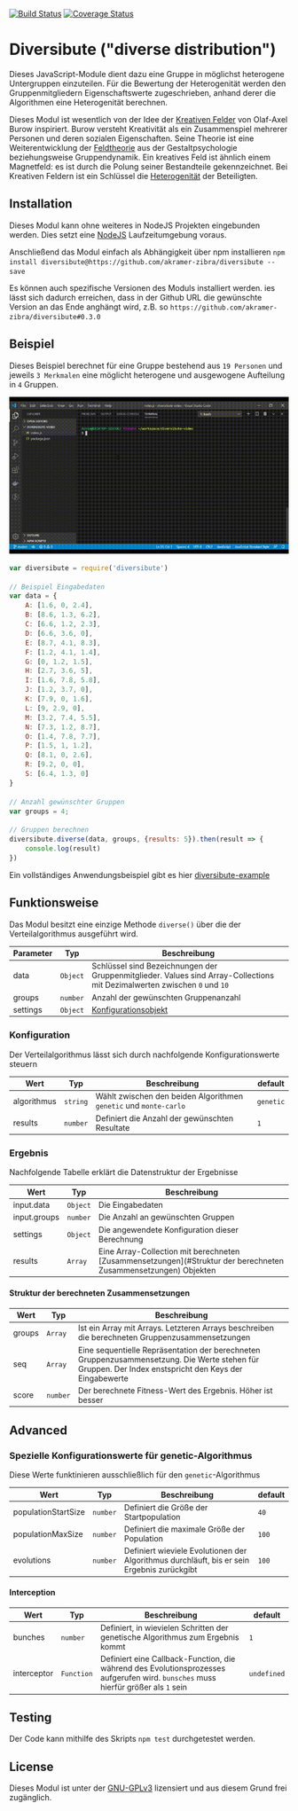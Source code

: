[![Build Status](https://api.travis-ci.com/akramer-zibra/diversibute.svg?branch=master)](https://travis-ci.com/github/akramer-zibra/diversibute) [![Coverage Status](https://coveralls.io/repos/github/akramer-zibra/diversibute/badge.svg?branch=48-coveralls-integration)](https://coveralls.io/github/akramer-zibra/diversibute?branch=48-coveralls-integration)

# Diversibute ("diverse distribution")
Dieses JavaScript-Module dient dazu eine Gruppe in möglichst heterogene Untergruppen einzuteilen. Für die Bewertung der Heterogenität werden den Gruppenmitgliedern Eigenschaftswerte zugeschrieben, anhand derer die Algorithmen eine Heterogenität berechnen.

Dieses Modul ist wesentlich von der Idee der [Kreativen Felder](http://olaf-axel-burow.de/index.php/forschung/kreative-felder) von Olaf-Axel Burow inspiriert. Burow versteht Kreativität als ein Zusammenspiel mehrerer Personen und deren sozialen Eigenschaften. Seine Theorie ist eine Weiterentwicklung der [Feldtheorie](https://de.wikipedia.org/wiki/Feldtheorie_(Psychologie)) aus der Gestaltpsychologie beziehungsweise Gruppendynamik. Ein kreatives Feld ist ähnlich einem Magnetfeld: es ist durch die Polung seiner Bestandteile gekennzeichnet. Bei Kreativen Feldern ist ein Schlüssel die [Heterogenität](https://de.wikipedia.org/wiki/Heterogenit%C3%A4t_%28P%C3%A4dagogik%29) der Beteiligten.

## Installation 
Dieses Modul kann ohne weiteres in NodeJS Projekten eingebunden werden. Dies setzt eine [NodeJS](https://nodejs.org/en/download/) Laufzeitumgebung voraus.  

Anschließend das Modul einfach als Abhängigkeit über npm installieren `npm install diversibute@https://github.com/akramer-zibra/diversibute --save`

Es können auch spezifische Versionen des Moduls installiert werden. ies lässt sich dadurch erreichen, dass in der Github URL die gewünschte Version an das Ende anghängt wird, z.B. so `https://github.com/akramer-zibra/diversibute#0.3.0`

## Beispiel
Dieses Beispiel berechnet für eine Gruppe bestehend aus `19 Personen` und jeweils `3 Merkmalen` eine möglicht heterogene und ausgewogene Aufteilung in `4` Gruppen.

![](assets/diversibute-video-widescreen-high.gif)

```javascript
var diversibute = require('diversibute')

// Beispiel Eingabedaten
var data = {
    A: [1.6, 0, 2.4],
    B: [8.6, 1.3, 6.2],
    C: [6.6, 1.2, 2.3],
    D: [6.6, 3.6, 0],
    E: [8.7, 4.1, 8.3],
    F: [1.2, 4.1, 1.4],
    G: [0, 1.2, 1.5],
    H: [2.7, 3.6, 5],
    I: [1.6, 7.8, 5.8],
    J: [1.2, 3.7, 0],
    K: [7.9, 0, 1.6],
    L: [9, 2.9, 0],
    M: [3.2, 7.4, 5.5],
    N: [7.3, 1.2, 8.7],
    O: [1.4, 7.8, 7.7],
    P: [1.5, 1, 1.2],
    Q: [8.1, 0, 2.6],
    R: [9.2, 0, 0],
    S: [6.4, 1.3, 0]
}

// Anzahl gewünschter Gruppen
var groups = 4;

// Gruppen berechnen
diversibute.diverse(data, groups, {results: 5}).then(result => {
    console.log(result)
})
```

Ein vollständiges Anwendungsbeispiel gibt es hier [diversibute-example](https://github.com/akramer-zibra/diversibute-example)

## Funktionsweise
Das Modul besitzt eine einzige Methode `diverse()` über die der Verteilalgorithmus ausgeführt wird.

| Parameter | Typ | Beschreibung |
|---|---|---|
| data | `Object` | Schlüssel sind Bezeichnungen der Gruppenmitglieder. Values sind Array-Collections mit Dezimalwerten zwischen `0` und `10`
| groups | `number` | Anzahl der gewünschten Gruppenanzahl
| settings | `Object` | [Konfigurationsobjekt](#Konfiguration)

### Konfiguration
Der Verteilalgorithmus lässt sich durch nachfolgende Konfigurationswerte steuern

| Wert | Typ | Beschreibung | default
|---|---|---|---|
| algorithmus | `string` | Wählt zwischen den beiden Algorithmen `genetic` und `monte-carlo` | `genetic`
| results | `number` | Definiert die Anzahl der gewünschten Resultate | `1`

### Ergebnis
Nachfolgende Tabelle erklärt die Datenstruktur der Ergebnisse

| Wert | Typ | Beschreibung
|---|---|---|
| input.data | `Object` | Die Eingabedaten
| input.groups | `number` | Die Anzahl an gewünschten Gruppen
| settings | `Object` | Die angewendete Konfiguration dieser Berechnung
| results | `Array` | Eine Array-Collection mit berechneten [Zusammensetzungen](#Struktur der berechneten Zusammensetzungen) Objekten

#### Struktur der berechneten Zusammensetzungen
| Wert | Typ | Beschreibung
|---|---|---|
| groups | `Array` | Ist ein Array mit Arrays. Letzteren Arrays beschreiben die berechneten Gruppenzusammensetzungen
| seq | `Array` | Eine sequentielle Repräsentation der berechneten Gruppenzusammensetzung. Die Werte stehen für Gruppen. Der Index enstspricht den Keys der Eingabewerte
| score | `number` | Der berechnete Fitness-Wert des Ergebnis. Höher ist besser 

## Advanced

### Spezielle Konfigurationswerte für genetic-Algorithmus
Diese Werte funktinieren ausschließlich für den `genetic`-Algorithmus

| Wert | Typ | Beschreibung | default
|---|---|---|---|
| populationStartSize | `number` | Definiert die Größe der Startpopulation | `40`
| populationMaxSize | `number` | Definiert die maximale Größe der Population | `100`
| evolutions | `number` | Definiert wieviele Evolutionen der Algorithmus durchläuft, bis er sein Ergebnis zurückgibt | `100`

#### Interception
| Wert | Typ | Beschreibung | default
|---|---|---|---|
| bunches | `number` | Definiert, in wievielen Schritten der genetische Algorithmus zum Ergebnis kommt | `1`
| interceptor | `Function` | Definiert eine Callback-Function, die während des Evolutionsprozesses aufgerufen wird. `bunsches` muss hierfür größer als `1` sein | `undefined`

## Testing
Der Code kann mithilfe des Skripts `npm test` durchgetestet werden.

## License
Dieses Modul ist unter der [GNU-GPLv3](LICENSE) lizensiert und aus diesem Grund frei zugänglich. 